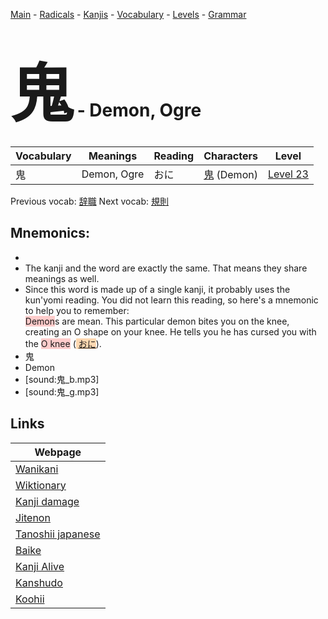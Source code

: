 <style> bigfont {font-size: 100px}</style>
[Main](../README.md) -
[Radicals](../radicals.md) -
[Kanjis](../kanjis.md) -
[Vocabulary](../vocabulary.md) -
[Levels](../levels.md) -
[Grammar](../grammar.md)
# <bigfont> 鬼</bigfont> - Demon, Ogre 

| Vocabulary | Meanings | Reading | Characters | Level |
| --- | --- | --- | --- | --- |
| 鬼 | Demon, Ogre | おに |  [鬼](../kanjis/鬼.md) (Demon) | [Level 23](../levels/wk_level23.md) |

Previous vocab: [辞職](辞職.md) Next vocab: [規則](規則.md) 

## Mnemonics:

* 
* The kanji and the word are exactly the same. That means they share meanings as well.
* Since this word is made up of a single kanji, it probably uses the kun'yomi reading. You did not learn this reading, so here's a mnemonic to help you to remember: <br /><span style="background-color:#ffcccb"> Demon</span>s are mean. This particular demon bites you on the knee, creating an O shape on your knee. He tells you he has cursed you with the <span style="background-color:#ffcccb"> O knee</span> (<span style="background-color:#fed8b1"> [おに](https://jisho.org/search/おに)</span>).
* 鬼
* Demon
* [sound:鬼_b.mp3]
* [sound:鬼_g.mp3]


## Links 

| Webpage |
| --- |
| [Wanikani          ](https://www.wanikani.com/kanji/鬼) |
| [Wiktionary        ](https://en.wiktionary.org/wiki/鬼) |
| [Kanji damage      ](http://www.kanjidamage.com/kanji/search?utf8=✓&q=鬼) |
| [Jitenon           ](https://jitenon.com/kanji/鬼) |
| [Tanoshii japanese ](https://www.tanoshiijapanese.com/dictionary/kanji.cfm?k=鬼) |
| [Baike             ](https://baike.baidu.com/item/鬼) |
| [Kanji Alive       ](https://app.kanjialive.com/鬼) |
| [Kanshudo          ](https://www.kanshudo.com/searchmn?q=鬼) |
| [Koohii            ](https://kanji.koohii.com/study/kanji/鬼) |
